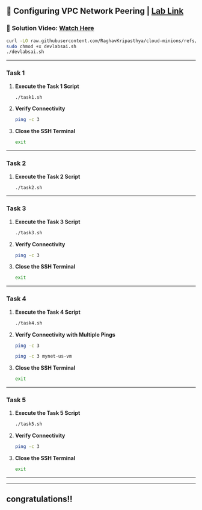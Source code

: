 

## 🚀 Configuring VPC Network Peering | [Lab Link](https://www.cloudskillsboost.google/focuses/19159?parent=catalog)

### 🔗 **Solution Video:** [Watch Here]()



```bash
curl -LO raw.githubusercontent.com/RaghavKripasthya/cloud-minions/refs/heads/main/Configuring%20VPC%20Network%20Peering/devlabsai.sh
sudo chmod +x devlabsai.sh
./devlabsai.sh
```


---



###   Task 1
1. **Execute the Task 1 Script**
   ```bash
   ./task1.sh
   ```

2. **Verify Connectivity**
   ```bash
   ping -c 3 
   ```

3. **Close the SSH Terminal**
   ```bash
   exit
   ```


---

###  Task 2
1. **Execute the Task 2 Script**
   ```bash
   ./task2.sh
   ```

 
---

###  Task 3
1. **Execute the Task 3 Script**
   ```bash
   ./task3.sh
   ```

2. **Verify Connectivity**
   ```bash
   ping -c 3 
   ```

3. **Close the SSH Terminal**
   ```bash
   exit
   ```

---

### Task 4
1. **Execute the Task 4 Script**
   ```bash
   ./task4.sh
   ```

2. **Verify Connectivity with Multiple Pings**
   ```bash
   ping -c 3 
   ```
   ```bash
   ping -c 3 mynet-us-vm
   ```

3. **Close the SSH Terminal**
   ```bash
   exit
   ```

  
---

###  Task 5
1. **Execute the Task 5 Script**
   ```bash
   ./task5.sh
   ```

2. **Verify Connectivity**
   ```bash
   ping -c 3 
   ```
3. **Close the SSH Terminal**
   ```bash
   exit
   ```



---

---

## congratulations!!
